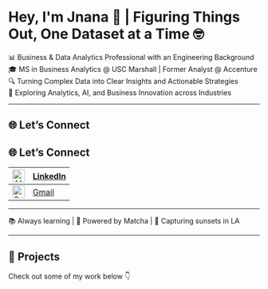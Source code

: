 # Hey, I'm Jnana 👋 | Figuring Things Out, One Dataset at a Time 🤓  

📊 Business & Data Analytics Professional with an Engineering Background  
🎓 MS in Business Analytics @ USC Marshall | Former Analyst @ Accenture  
🔍 Turning Complex Data into Clear Insights and Actionable Strategies  
🌱 Exploring Analytics, AI, and Business Innovation across Industries   

---

## 🌐 Let’s Connect  

## 🌐 Let’s Connect  

| <img src="https://cdn-icons-png.flaticon.com/512/174/174857.png" alt="LinkedIn" width="25"/> | [LinkedIn](https://www.linkedin.com/in/jnana-k-p) |
|---|---|
| <img src="https://cdn-icons-png.flaticon.com/512/732/732200.png" alt="Gmail" width="25"/> | [Gmail](mailto:jnanaakp@gmail.com) |


---

📚 Always learning | 🍵 Powered by Matcha | 📸 Capturing sunsets in LA  

---

## 📌 Projects  
Check out some of my work below 👇  

